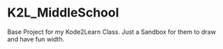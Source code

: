 K2L_MiddleSchool
================

Base Project for my Kode2Learn Class. Just a Sandbox for them to draw and have fun width.
